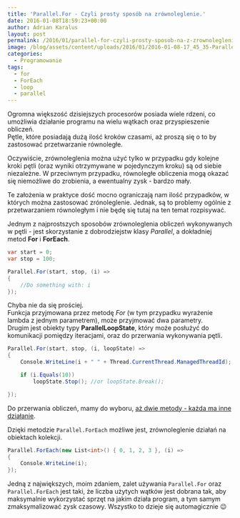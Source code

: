 ```yaml
---
title: 'Parallel.For - Czyli prosty sposób na zrównoleglenie.'
date: 2016-01-08T18:59:23+00:00
author: Adrian Karalus
layout: post
permalink: /2016/01/parallel-for-czyli-prosty-sposob-na-z-zrownoleglenie/
image: /blog/assets/content/uploads/2016/01/2016-01-08-17_45_35-ParallelForExample-Microsoft-Visual-Studio-250x129.png
categories:
  - Programowanie
tags:
  - for
  - ForEach
  - loop
  - parallel
---
```

Ogromna większość dzisiejszych procesorów posiada wiele rdzeni, co umożliwia działanie programu na wielu wątkach oraz przyspieszenie obliczeń.  
Pętle, które posiadają dużą ilość kroków czasami, aż proszą się o to by zastosować przetwarzanie równoległe.

Oczywiście, zrównoleglenia można użyć tylko w przypadku gdy kolejne kroki pętli (oraz wyniki otrzymywane w pojedynczym kroku) są od siebie niezależne. W przeciwnym przypadku, równoległe obliczenia mogą okazać się niemożliwe do zrobienia, a ewentualny zysk - bardzo mały.

Te założenia w praktyce dość mocno ograniczają nam ilość przypadków, w których można zastosować zrónoleglenie. Jednak, są to problemy ogólnie z przetwarzaniem równoległym i nie będę się tutaj na ten temat rozpisywać.

Jednym z najprostszych sposobów zrównoleglenia obliczeń wykonywanych w pętli - jest skorzystanie z dobrodziejstw klasy *Parallel*, a dokładniej metod **For** i **ForEach**.

```csharp
var start = 0;
var stop = 100;

Parallel.For(start, stop, (i) =>
{
    //Do something with: i
});
```

Chyba nie da się prościej.  
Funkcja przyjmowana przez metodę *For* (w tym przypadku wyrażenie lambda z jednym parametrem), może przyjmować dwa parametry.  
Drugim jest obiekty typy **ParallelLoopState**, który może posłużyć do komunikacji pomiędzy iteracjami, oraz do przerwania wykonywania pętli.

```csharp
Parallel.For(start, stop, (i, loopState) =>
{
    Console.WriteLine(i + " " + Thread.CurrentThread.ManagedThreadId);

    if (i.Equals(10))
        loopState.Stop(); //or loopState.Break();

});
```

Do przerwania obliczeń, mamy do wyboru, [aż dwie metody - każda ma inne działanie](http://stackoverflow.com/questions/8818203/what-is-difference-between-loopstate-break-loopstate-stop-and-cancellationt).

Dzięki metodzie `Parallel.ForEach` możliwe jest, zrównoleglenie działań na obiektach kolekcji.

```csharp
Parallel.ForEach(new List<int>() { 0, 1, 2, 3 }, (i) =>
{
    Console.WriteLine(i);
});
```

Jedną z największych, moim zdaniem, zalet używania `Parallel.For` oraz `Parallel.ForEach` jest taki, że liczba użytych wątków jest dobrana tak, aby maksymalnie wykorzystać sprzęt na jakim działa program, a tym samym zmaksymalizować zysk czasowy. Wszystko to dzieje się automagicznie 😉